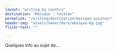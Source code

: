 ```yaml
---
layout: "writing_by_country"
destination: "Mexique - Yucatan"
permalink: "/writing/destination/mexique-yucatan/"
header-img: "assets/owner/hero/mexique-bg.jpg"
flickr-text: ""

---
```


Quelques info au sujet de...